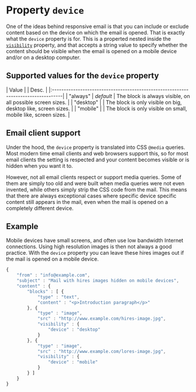 # Property `device`

One of the ideas behind responsive email is that you can include or exclude 
content based on the device on which the email is opened. That is exactly
what the `device` property is for. This is a properted nested inside the
[`visibility`](copernica-docs:ResponsiveEmail/json/property-visibility) property, 
and that accepts a string value to specify whether the content should be
visible when the email is opened on a mobile device and/or on a desktop computer.

## Supported values for the `device` property

| Value |  | Desc.                                                                  |
|:----------------------------------------------------------------------------------|
| "always" | _default_ | The block is always visible, on all possible screen sizes. |
| "desktop" |  | The block is only visible on big, desktop like, screen sizes.      |
| "mobile" |  | The block is only visible on small, mobile like, screen sizes.      |


## Email client support

Under the hood, the `device` property is translated into CSS `@media` queries.
Most modern time email clients and web browsers support this, so for most
email clients the setting is respected and your content becomes visible
or is hidden when you want it to.

However, not all email clients respect or support media queries. Some of them are 
simply too old and were built when media queries were not even invented, while 
others simply strip the CSS code from the mail. This means that there are always 
exceptional cases where specific device specific content still appears in the 
mail, even when the mail is opened on a completely different device.

## Example

Mobile devices have small screens, and often use low bandwidth Internet 
connections. Using high resolution images is then not always a good practice. 
With the `device` property you can leave these hires images out if the mail is 
opened on a mobile device.

```javascript
{
    "from" : "info@example.com",
    "subject" : "Mail with hires images hidden on mobile devices",
    "content" : {
        "blocks" : [ {
            "type" : "text",
            "content" : "<p>Introduction paragraph</p>"
        }, {
            "type" : "image",
            "src" : "http://www.example.com/hires-image.jpg",
            "visibility" : {
                "device" : "desktop"
            }
        }, {
            "type" : "image",
            "src" : "http://www.example.com/lores-image.jpg",
            "visibility" : {
                "device" : "mobile"
            }
        } ]
    }
}
```
